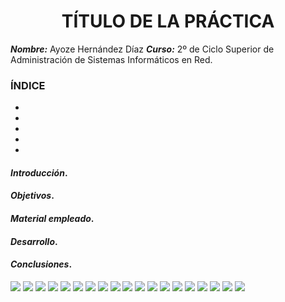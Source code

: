 
<center>

# TÍTULO DE LA PRÁCTICA


</center>

***Nombre:*** Ayoze Hernández Díaz
***Curso:*** 2º de Ciclo Superior de Administración de Sistemas Informáticos en Red.

### ÍNDICE

+ [](#id1)
+ [](#id2)
+ [](#id3)
+ [](#id4)
+ [](#id5)


#### ***Introducción***. <a name="id1"></a>

#### ***Objetivos***. <a name="id2"></a>

#### ***Material empleado***. <a name="id3"></a>

#### ***Desarrollo***. <a name="id4"></a>

#### ***Conclusiones***. <a name="id5"></a>

![](./img/001.png)
![](./img/002.png)
![](./img/003.png)
![](./img/004.png)
![](./img/005.png)
![](./img/006.png)
![](./img/007.png)
![](./img/008.png)
![](./img/009.png)
![](./img/010.png)
![](./img/011.png)
![](./img/012.png)
![](./img/013.png)
![](./img/014.png)
![](./img/015.png)
![](./img/016.png)
![](./img/017.png)
![](./img/018.png)
![](./img/019.png)
